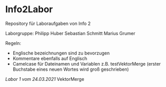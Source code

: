 # Info2Labor
Repository für Laboraufgaben von Info 2

Laborgruppe:
Philipp Huber
Sebastian Schmitt
Marius Grumer

Regeln:
- Englische bezeichnungen sind zu bevorzugen
- Kommentare ebenfalls auf Englisch
- Camelcase für Dateinamen und Variablen z.B. testVektorMerge (erster Buchstabe eines neuen Wortes wird groß geschrieben)

*Labor 1 vom 24.03.2021*
  VektorMerge
  

